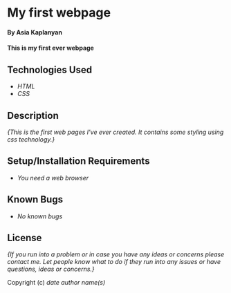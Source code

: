 # My first webpage

#### By Asia Kaplanyan

#### This is my first ever webpage 

## Technologies Used

* _HTML_
* _CSS_

## Description

_{This is the first web pages I've ever created. It contains some styling using css technology.}_

## Setup/Installation Requirements

* _You need a web browser_


## Known Bugs

* _No known bugs_


## License

_{If you run into a problem or in case you have any ideas or concerns please contact me. Let people know what to do if they run into any issues or have questions, ideas or concerns.}_

Copyright (c) _date_ _author name(s)_